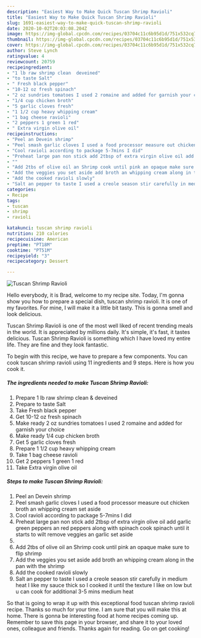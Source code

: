```yaml
---
description: "Easiest Way to Make Quick Tuscan Shrimp Ravioli"
title: "Easiest Way to Make Quick Tuscan Shrimp Ravioli"
slug: 1691-easiest-way-to-make-quick-tuscan-shrimp-ravioli
date: 2020-10-02T20:03:08.204Z
image: https://img-global.cpcdn.com/recipes/03704c11c6b95d1d/751x532cq70/tuscan-shrimp-ravioli-recipe-main-photo.jpg
thumbnail: https://img-global.cpcdn.com/recipes/03704c11c6b95d1d/751x532cq70/tuscan-shrimp-ravioli-recipe-main-photo.jpg
cover: https://img-global.cpcdn.com/recipes/03704c11c6b95d1d/751x532cq70/tuscan-shrimp-ravioli-recipe-main-photo.jpg
author: Steve Lynch
ratingvalue: 4
reviewcount: 20759
recipeingredient:
- "1 lb raw shrimp clean  deveined"
- "to taste Salt"
- " Fresh black pepper"
- "10-12 oz fresh spinach"
- "2 oz sundries tomatoes I used 2 romaine and added for garnish your choice"
- "1/4 cup chicken broth"
- "5 garlic cloves fresh"
- "1 1/2 cup heavy whipping cream"
- "1 bag cheese ravioli"
- "2 peppers 1 green 1 red"
- " Extra virgin olive oil"
recipeinstructions:
- "Peel an Devein shrimp"
- "Peel smash garlic cloves I used a food processor measure out chicken broth an whipping cream set aside"
- "Cool ravioli according to package 5-7mins I did"
- "Preheat large pan non stick add 2tbsp of extra virgin olive oil add garlic green peppers an red peppers along with spinach cook spinach until it starts to wilt remove veggies an garlic set aside"
- ""
- "Add 2tbs of olive oil an Shrimp cook until pink an opaque make sure to flip shrimp"
- "Add the veggies you set aside add broth an whipping cream along in the pan with the shrimp"
- "Add the cooked ravioli slowly"
- "Salt an pepper to taste I used a creole season stir carefully in medium heat I like my sauce thick so I cooked it until the texture I like on low but u can cook for additional 3-5 mins medium heat"
categories:
- Recipe
tags:
- tuscan
- shrimp
- ravioli

katakunci: tuscan shrimp ravioli 
nutrition: 210 calories
recipecuisine: American
preptime: "PT18M"
cooktime: "PT51M"
recipeyield: "3"
recipecategory: Dessert

---
```



![Tuscan Shrimp Ravioli](https://img-global.cpcdn.com/recipes/03704c11c6b95d1d/751x532cq70/tuscan-shrimp-ravioli-recipe-main-photo.jpg)

Hello everybody, it is Brad, welcome to my recipe site. Today, I'm gonna show you how to prepare a special dish, tuscan shrimp ravioli. It is one of my favorites. For mine, I will make it a little bit tasty. This is gonna smell and look delicious.



Tuscan Shrimp Ravioli is one of the most well liked of recent trending meals in the world. It is appreciated by millions daily. It's simple, it's fast, it tastes delicious. Tuscan Shrimp Ravioli is something which I have loved my entire life. They are fine and they look fantastic.


To begin with this recipe, we have to prepare a few components. You can cook tuscan shrimp ravioli using 11 ingredients and 9 steps. Here is how you cook it.

<!--inarticleads1-->

##### The ingredients needed to make Tuscan Shrimp Ravioli:

1. Prepare 1 lb raw shrimp clean &amp; deveined
1. Prepare to taste Salt
1. Take  Fresh black pepper
1. Get 10-12 oz fresh spinach
1. Make ready 2 oz sundries tomatoes I used 2 romaine and added for garnish your choice
1. Make ready 1/4 cup chicken broth
1. Get 5 garlic cloves fresh
1. Prepare 1 1/2 cup heavy whipping cream
1. Take 1 bag cheese ravioli
1. Get 2 peppers 1 green 1 red
1. Take  Extra virgin olive oil




<!--inarticleads2-->

##### Steps to make Tuscan Shrimp Ravioli:

1. Peel an Devein shrimp
1. Peel smash garlic cloves I used a food processor measure out chicken broth an whipping cream set aside
1. Cool ravioli according to package 5-7mins I did
1. Preheat large pan non stick add 2tbsp of extra virgin olive oil add garlic green peppers an red peppers along with spinach cook spinach until it starts to wilt remove veggies an garlic set aside
1. 
1. Add 2tbs of olive oil an Shrimp cook until pink an opaque make sure to flip shrimp
1. Add the veggies you set aside add broth an whipping cream along in the pan with the shrimp
1. Add the cooked ravioli slowly
1. Salt an pepper to taste I used a creole season stir carefully in medium heat I like my sauce thick so I cooked it until the texture I like on low but u can cook for additional 3-5 mins medium heat




So that is going to wrap it up with this exceptional food tuscan shrimp ravioli recipe. Thanks so much for your time. I am sure that you will make this at home. There is gonna be interesting food at home recipes coming up. Remember to save this page in your browser, and share it to your loved ones, colleague and friends. Thanks again for reading. Go on get cooking!
